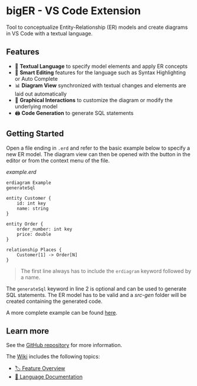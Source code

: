 # bigER - VS Code Extension

Tool to conceptualize Entity-Relationship (ER) models and create diagrams in VS Code with a textual language. 

<!-- DEMO GIF -->


## Features

- 📝 **Textual Language** to specify model elements and apply ER concepts 
- 🧠 **Smart Editing** features for the language such as Syntax Highlighting or Auto Complete
- 📊 **Diagram View** synchronized with textual changes and elements are laid out automatically
- 🎨 **Graphical Interactions** to customize the diagram or modify the underlying model
- 🖨️ **Code Generation** to generate SQL statements


## Getting Started

Open a file ending in `.erd` and refer to the basic example below to specify a new ER model. The diagram view can then be opened with the button in the editor or from the context menu of the file. 

*example.erd*
```
erdiagram Example
generateSql

entity Customer {
    id: int key
    name: string
}

entity Order {
    order_number: int key
    price: double
}

relationship Places {
    Customer[1] -> Order[N]
}
```

> The first line always has to include the `erdiagram` keyword followed by a name.

The `generateSql` keyword in line 2 is optional and can be used to generate SQL statements. The ER model has to be valid and a *src-gen* folder will be created containing the generated code. 

A more complete example can be found [here](https://github.com/borkdominik/bigER/blob/main/examples/university.erd).

## Learn more

See the [GitHub repository](https://github.com/borkdominik/bigER) for more information.


The [Wiki](https://github.com/borkdominik/bigER/wiki) includes the following topics:

- [🏷️ Feature Overview](https://github.com/borkdominik/bigER/wiki/%F0%9F%8F%B7%EF%B8%8F-Feature-Overview)
- [📖 Language Documentation](https://github.com/borkdominik/bigER/wiki/%F0%9F%93%96-Language-Documentation) 
